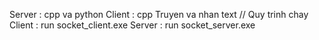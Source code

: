 Server : cpp va python <space><space>
Client : cpp   <space><space>
Truyen va nhan text<space><space>
// Quy trinh chay<space><space>
Client : run socket_client.exe<space><space>
Server : run socket_server.exe<space><space>
